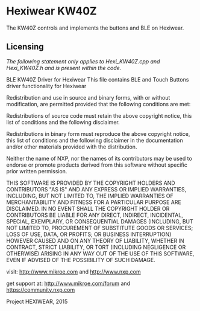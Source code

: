 # Hexiwear KW40Z

The KW40Z controls and implements the buttons
and BLE on Hexiwear.

## Licensing

_The following statement only applies to Hexi_KW40Z.cpp and Hexi_KW40Z.h and is present within the code._

BLE KW40Z Driver for Hexiwear
This file contains BLE and Touch Buttons driver functionality for Hexiwear

Redistribution and use in source and binary forms, with or without modification,
are permitted provided that the following conditions are met:

Redistributions of source code must retain the above copyright notice, this list
of conditions and the following disclaimer.

Redistributions in binary form must reproduce the above copyright notice, this
list of conditions and the following disclaimer in the documentation and/or
other materials provided with the distribution.

Neither the name of NXP, nor the names of its
contributors may be used to endorse or promote products derived from this
software without specific prior written permission.

THIS SOFTWARE IS PROVIDED BY THE COPYRIGHT HOLDERS AND CONTRIBUTORS "AS IS" AND
ANY EXPRESS OR IMPLIED WARRANTIES, INCLUDING, BUT NOT LIMITED TO, THE IMPLIED
WARRANTIES OF MERCHANTABILITY AND FITNESS FOR A PARTICULAR PURPOSE ARE
DISCLAIMED. IN NO EVENT SHALL THE COPYRIGHT HOLDER OR CONTRIBUTORS BE LIABLE FOR
ANY DIRECT, INDIRECT, INCIDENTAL, SPECIAL, EXEMPLARY, OR CONSEQUENTIAL DAMAGES
(INCLUDING, BUT NOT LIMITED TO, PROCUREMENT OF SUBSTITUTE GOODS OR SERVICES;
LOSS OF USE, DATA, OR PROFITS; OR BUSINESS INTERRUPTION) HOWEVER CAUSED AND ON
ANY THEORY OF LIABILITY, WHETHER IN CONTRACT, STRICT LIABILITY, OR TORT
(INCLUDING NEGLIGENCE OR OTHERWISE) ARISING IN ANY WAY OUT OF THE USE OF THIS
SOFTWARE, EVEN IF ADVISED OF THE POSSIBILITY OF SUCH DAMAGE.

visit: http://www.mikroe.com and http://www.nxp.com

get support at: http://www.mikroe.com/forum and https://community.nxp.com

Project HEXIWEAR, 2015